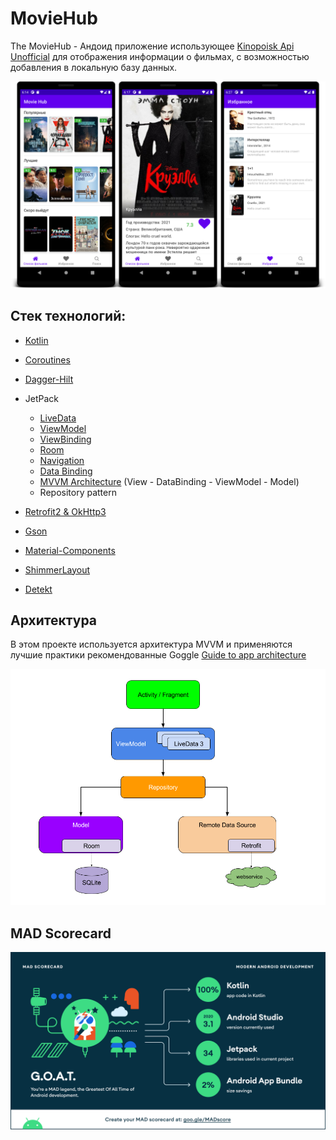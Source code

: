 # MovieHub
The MovieHub - Андоид приложение использующее [Kinopoisk Api Unofficial](https://kinopoiskapiunofficial.tech/) для отображения информации о фильмах, с возможностью добавления в локальную базу данных.

<img src = "sprites/screens.png"/>

## Стек технологий:

- [Kotlin](https://kotlinlang.org/)
- [Coroutines](https://kotlinlang.org/docs/reference/coroutines-overview.html) 
- [Dagger-Hilt](https://developer.android.com/training/dependency-injection/hilt-android)
- JetPack

  - [LiveData](https://developer.android.com/topic/libraries/architecture/livedata) 
  - [ViewModel](https://developer.android.com/topic/libraries/architecture/viewmodel) 
  - [ViewBinding](https://developer.android.com/topic/libraries/view-binding)
  - [Room](https://developer.android.com/topic/libraries/architecture/room)
  - [Navigation](https://developer.android.com/guide/navigation/navigation-getting-started)
  - [Data Binding](https://developer.android.com/topic/libraries/data-binding)
  - [MVVM Architecture]() (View - DataBinding - ViewModel - Model)
  - Repository pattern
- [Retrofit2 & OkHttp3](https://github.com/square/retrofit)
- [Gson](https://github.com/google/gson)
- [Material-Components](https://github.com/material-components/material-components-android)
- [ShimmerLayout](http://facebook.github.io/shimmer-android/)
- [Detekt](https://detekt.github.io/detekt/)

## Архитектура

В этом проекте используется архитектура MVVM и применяются лучшие практики рекомендованные Goggle [Guide to app architecture](https://developer.android.com/jetpack/guide)

![](sprites/arch.png)
## MAD Scorecard
[<img src="sprites/summary.png">](https://madscorecard.withgoogle.com/scorecards/3695588758/)
